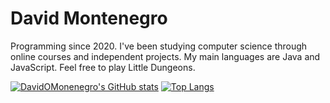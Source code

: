 # David Montenegro
Programming since 2020. I've been studying computer science through online courses and independent projects. My main languages are Java and JavaScript. Feel free to play Little Dungeons.

[![DavidOMonenegro's GitHub stats](https://github-readme-stats.vercel.app/api?username=DavidOMontenegro&show_icons=true&theme=transparent)](https://github.com/DavidOMontenegro/github-readme-stats)
[![Top Langs](https://github-readme-stats.vercel.app/api/top-langs/?username=DavidOMontenegro&layout=compact&theme=transparent)](https://github.com/DavidOMontenegro/github-readme-stats)
